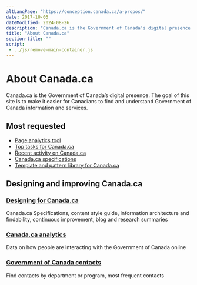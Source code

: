 ```yaml
---
altLangPage: "https://conception.canada.ca/a-propos/"
date: 2017-10-05
dateModified: 2024-08-26
description: "Canada.ca is the Government of Canada's digital presence."
title: "About Canada.ca"
section-title: ""
script:
 - ../js/remove-main-container.js
---
```

<div class="container">
<h1 property="name headline" id="wb-cont" dir="ltr">About Canada.ca</h1>
  <div class="row profile">
    <div class="col-md-8">
      <p>Canada.ca is the Government of Canada’s digital presence. The goal of this site is to make it easier for Canadians to find and understand Government of Canada information and services.</p>
    </div>
  </div>
</div>

<section class="gc-most-requested">
	<div class="container">
		<h2>Most requested</h2>
		<ul>
	     <li><a href="https://performance.alpha.canada.ca/">Page analytics tool</a></li>
        <li><a href="{{ site.url }}/about/top-tasks-for-canada-ca.html">Top tasks for Canada.ca</a></li>
        <li><a href="https://www.canada.ca/en/analytics/recent-activity.html">Recent activity on Canada.ca</a></li>
        <li><a href="{{ site.url }}/specifications.html">Canada.ca specifications</a></li>
        <li><a href="{{ site.url }}/pattern-library.html">Template and pattern library for Canada.ca</a></li>
		</ul>
	</div>
</section>

<div class="container">
<div class="row">
  <section class="col-md-12 gc-drmt">
    <h2 class="wb-inv">Designing and improving Canada.ca</h2>
    <div class="wb-eqht row">
            <div class="col-md-4">
              <section>
                <h3 class="h5"><a href="../index.html">Designing for Canada.ca</a></h3>
                <p>Canada.ca Specifications, content style guide, information architecture and findability, continuous improvement, blog and research summaries</p>
              </section>
            </div>
            <div class="col-md-4">
              <section>
                <h3 class="h5"><a href="https://www.canada.ca/en/analytics.html">Canada.ca analytics</a></h3>
                <p>Data on how people are interacting with the Government of Canada online</p>
              </section>
            </div>
            <div class="col-md-4">
              <section>
                <h3 class="h5"><a href="https://www.canada.ca/en/contact.html">Government of Canada contacts</a></h3>
                <p>Find contacts by department or program, most frequent contacts</p>
              </section>
            </div>
    </div>
  </section>
</div>
</div>
